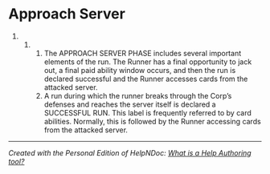 # Approach Server

1. &nbsp;
   1. &nbsp;
      1. The APPROACH SERVER PHASE includes several important elements of the run. The Runner has a final opportunity to jack out, a final paid ability window occurs, and then the run is declared successful and the Runner accesses cards from the attacked server.
      1. A run during which the runner breaks through the Corp’s defenses and reaches the server itself is declared a SUCCESSFUL RUN. This label is frequently referred to by card abilities. Normally, this is followed by the Runner accessing cards from the attacked server.

***
_Created with the Personal Edition of HelpNDoc: [What is a Help Authoring tool?](<https://www.helpauthoringsoftware.com>)_

